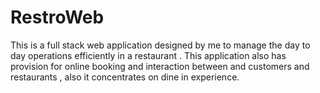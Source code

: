 # RestroWeb
This is a full stack web application designed by me to manage the day to day operations efficiently in a restaurant . This application also has provision for online booking and interaction between and customers and restaurants , also it concentrates on dine in experience.
